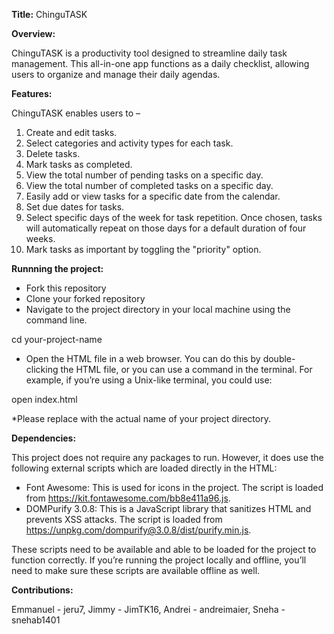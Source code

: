 **Title:** ChinguTASK

**Overview:** 

ChinguTASK is a productivity tool designed to streamline daily task management. This all-in-one app functions as a daily checklist, allowing users to organize and manage their daily agendas.

**Features:**

ChinguTASK enables users to – 

1. Create and edit tasks.
2. Select categories and activity types for each task.
3. Delete tasks.
4. Mark tasks as completed.
5. View the total number of pending tasks on a specific day.
6. View the total number of completed tasks on a specific day.
7. Easily add or view tasks for a specific date from the calendar.
8. Set due dates for tasks.
9. Select specific days of the week for task repetition. Once chosen, tasks will automatically repeat on those days for a default duration of four weeks.
10. Mark tasks as important by toggling the "priority" option.

**Runnning the project:**

- Fork this repository
- Clone your forked repository
- Navigate to the project directory in your local machine using the command line.

cd your-project-name


- Open the HTML file in a web browser. You can do this by double-clicking the HTML file, or you can use a command in the terminal. For example, if you’re using a Unix-like terminal, you could use:
  
open index.html

*Please replace <your-project-name> with the actual name of your project directory.

**Dependencies:**

This project does not require any packages to run. However, it does use the following external scripts which are loaded directly in the HTML:

- Font Awesome: This is used for icons in the project. The script is loaded from https://kit.fontawesome.com/bb8e411a96.js.
- DOMPurify 3.0.8: This is a JavaScript library that sanitizes HTML and prevents XSS attacks. The script is loaded from https://unpkg.com/dompurify@3.0.8/dist/purify.min.js.

These scripts need to be available and able to be loaded for the project to function correctly. If you’re running the project locally and offline, you’ll need to make sure these scripts are available offline as well.

**Contributions:**

Emmanuel - jeru7, Jimmy - JimTK16, Andrei - andreimaier, Sneha - snehab1401



